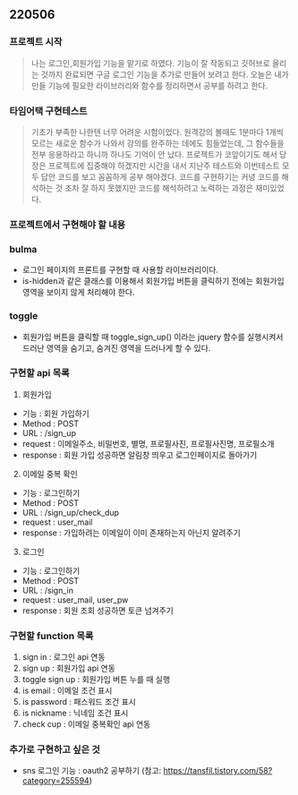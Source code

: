 ## 220506

### 프로젝트 시작
> 나는 로그인,회원가입 기능을 맡기로 하였다. 기능이 잘 작동되고 깃허브로 올리는 것까지 완료되면 구글 로그인 기능을 추가로 만들어 보려고 한다. 오늘은 내가 만들 기능에 필요한 라이브러리와 함수를 정리하면서 공부를 하려고 한다.

### 타임어택 구현테스트
> 기초가 부족한 나한텐 너무 어려운 시험이었다. 원격강의 볼때도 1분마다 1개씩 모르는 새로운 함수가 나와서 강의를 완주하는 데에도 힘들었는데, 그 함수들을 전부 응용하라고 하니까 하나도 기억이 안 났다. 프로젝트가 코앞이기도 해서 당장은 프로젝트에 집중해야 하겠지만 시간을 내서 지난주 테스트와 이번테스트 모두 답안 코드를 보고 꼼꼼하게 공부 해야겠다. 코드를 구현하기는 커녕 코드를 해석하는 것 조차 잘 하지 못했지만 코드를 해석하려고 노력하는 과정은 재미있었다.

### 프로젝트에서 구현해야 할 내용

### bulma
- 로그인 페이지의 프론트를 구현할 때 사용할 라이브러리이다.
- is-hidden과 같은 클래스를 이용해서 회원가입 버튼을 클릭하기 전에는 회원가입 영역을 보이지 않게 처리해야 한다.

### toggle
- 회원가입 버튼을 클릭할 때 toggle_sign_up() 이라는 jquery  함수를 실행시켜서 드러난 영역을 숨기고, 숨겨진 영역을 드러나게 할 수 있다.


### 구현할 api 목록
1. 회원가입 
- 기능 : 회원 가입하기
- Method : POST
- URL : /sign_up
- request : 이메일주소, 비밀번호, 별명, 프로필사진, 프로필사진명, 프로필소개
- response : 회원 가입 성공하면 알림창 띄우고 로그인페이지로 돌아가기

2. 이메일 중복 확인
- 기능 : 로그인하기
- Method : POST
- URL : /sign_up/check_dup
- request : user_mail
- response : 가입하려는 이메일이 이미 존재하는지 아닌지 알려주기

3. 로그인 
- 기능 : 로그인하기
- Method : POST
- URL : /sign_in
- request : user_mail, user_pw
- response : 회원 조회 성공하면 토큰 넘겨주기

### 구현할 function 목록
1. sign in : 로그인 api 연동
2. sign up : 회원가입 api 연동
3. toggle sign up : 회원가입 버튼 누를 때 실행
4. is email : 이메일 조건 표시
5. is password : 패스워드 조건 표시
6. is nickname : 닉네임 조건 표시
7. check cup : 이메일 중복확인 api 연동

### 추가로 구현하고 싶은 것
- sns 로그인 기능 : oauth2 공부하기 (참고: https://tansfil.tistory.com/58?category=255594)